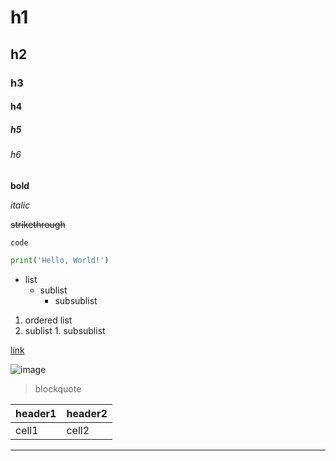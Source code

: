 # h1
## h2
### h3
#### h4
##### h5
###### h6

**bold**

*italic*

~~strikethrough~~

`code`

```python
print('Hello, World!')
```

- list
  - sublist
    - subsublist

1. ordered list
  1. sublist
    1. subsublist

[link](https://www.google.com)

![image](https://www.google.com/images/branding/googlelogo/1x/googlelogo_color_272x92dp.png)

> blockquote

| header1 | header2 |
| ------- | ------- |
| cell1   | cell2   |

---
